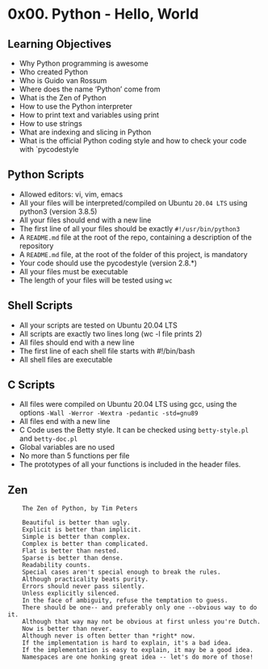# 0x00. Python - Hello, World

## Learning Objectives
* Why Python programming is awesome
* Who created Python
* Who is Guido van Rossum
* Where does the name ‘Python’ come from
* What is the Zen of Python
* How to use the Python interpreter
* How to print text and variables using print
* How to use strings
* What are indexing and slicing in Python
* What is the official Python coding style and how to check your code with `pycodestyle

## Python Scripts
* Allowed editors: vi, vim, emacs
* All your files will be interpreted/compiled on Ubuntu ```20.04 LTS``` using python3 (version 3.8.5)
* All your files should end with a new line
* The first line of all your files should be exactly ```#!/usr/bin/python3```
* A ```README.md``` file at the root of the repo, containing a description of the repository
* A ```README.md``` file, at the root of the folder of this project, is mandatory
* Your code should use the pycodestyle (version 2.8.*)
* All your files must be executable
* The length of your files will be tested using ```wc```

## Shell Scripts
* All your scripts are tested on Ubuntu 20.04 LTS
* All scripts are exactly two lines long (wc -l file prints 2)
* All files should end with a new line
* The first line of each shell file starts with #!/bin/bash
* All shell files are executable

## C Scripts
* All files were compiled on Ubuntu 20.04 LTS using gcc, using the options ```-Wall -Werror -Wextra -pedantic -std=gnu89```
* All files end with a new line
* C Code uses the Betty style. It can be checked using ```betty-style.pl``` and ```betty-doc.pl```
* Global variables are no used
* No more than 5 functions per file
* The prototypes of all your functions is included in the header files.

## Zen
```
	The Zen of Python, by Tim Peters

	Beautiful is better than ugly.
	Explicit is better than implicit.
	Simple is better than complex.
	Complex is better than complicated.
	Flat is better than nested.
	Sparse is better than dense.
	Readability counts.
	Special cases aren't special enough to break the rules.
	Although practicality beats purity.
	Errors should never pass silently.
	Unless explicitly silenced.
	In the face of ambiguity, refuse the temptation to guess.
	There should be one-- and preferably only one --obvious way to do it.
	Although that way may not be obvious at first unless you're Dutch.
	Now is better than never.
	Although never is often better than *right* now.
	If the implementation is hard to explain, it's a bad idea.
	If the implementation is easy to explain, it may be a good idea.
	Namespaces are one honking great idea -- let's do more of those!
```
